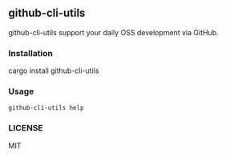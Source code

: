 ## github-cli-utils

github-cli-utils support your daily OSS development via GitHub.

### Installation

cargo install github-cli-utils

### Usage

```
github-cli-utils help
```

### LICENSE

MIT
